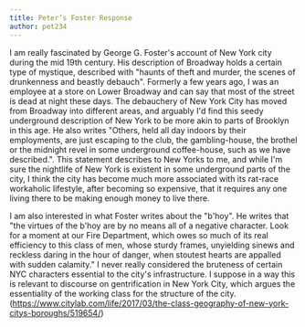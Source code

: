 ```yaml
---
title: Peter’s Foster Response
author: pet234
---
```


I am really fascinated by George G. Foster's account of New York city during the mid 19th century. His description of Broadway holds a certain type of mystique, described with "haunts of theft and murder, the scenes of drunkenness and beastly debauch". Formerly a few years ago, I was an employee at a store on Lower Broadway and can say that most of the street is dead at night these days. The debauchery of New York City has moved from Broadway into different areas, and arguably I'd find this seedy underground description of New York to be more akin to parts of Brooklyn in this age. He also writes "Others, held all day indoors by their employments, are just escaping to the club, the gambling-house, the brothel or the midnight revel in some underground coffee-house, such as we have described.". This statement describes to New Yorks to me, and while I'm sure the nightlife of New York is existent in some underground parts of the city, I think the city has become much more associated with its rat-race workaholic lifestyle, after becoming so expensive, that it requires any one living there to be making enough money to live there.

I am also interested in what Foster writes about the "b'hoy". He writes that "the virtues of the b'hoy are by no means all of a negative character. Look for a moment at our Fire Department,
which owes so much of its real efficiency to this class of
men, whose sturdy frames, unyielding sinews and reckless
daring in the hour of danger, when stoutest hearts are appalled
with sudden calamity." I never really considered the bruteness of certain NYC characters essential to the city's infrastructure. I suppose in a way this is relevant to discourse on gentrification in New York City, which argues the essentiality of the working class for the structure of the city. (https://www.citylab.com/life/2017/03/the-class-geography-of-new-york-citys-boroughs/519654/)
